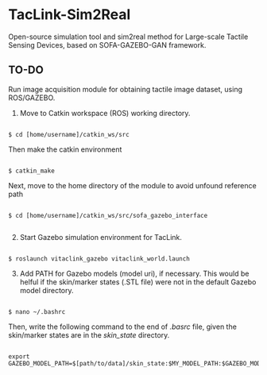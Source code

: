 # TacLink-Sim2Real
Open-source simulation tool and sim2real method for Large-scale Tactile Sensing Devices, based on SOFA-GAZEBO-GAN framework.

## TO-DO
Run image acquisition module for obtaining tactile image dataset, using ROS/GAZEBO.

1. Move to Catkin workspace (ROS) working directory.

```

$ cd [home/username]/catkin_ws/src

```
Then make the catkin environment
```

$ catkin_make

```
Next, move to the home directory of the module to avoid unfound reference path
```

$ cd [home/username]/catkin_ws/src/sofa_gazebo_interface


```

2. Start Gazebo simulation environment for TacLink.

```

$ roslaunch vitaclink_gazebo vitaclink_world.launch

```

3. Add PATH for Gazebo models (model uri), if necessary. This would be helful if the skin/marker states (.STL file) were not in the default Gazebo model directory.

```

$ nano ~/.bashrc

```
Then, write the following command to the end of *.basrc* file, given the skin/marker states are in the *skin_state* directory.

```

export GAZEBO_MODEL_PATH=$[path/to/data]/skin_state:$MY_MODEL_PATH:$GAZEBO_MODEL_PATH

```
